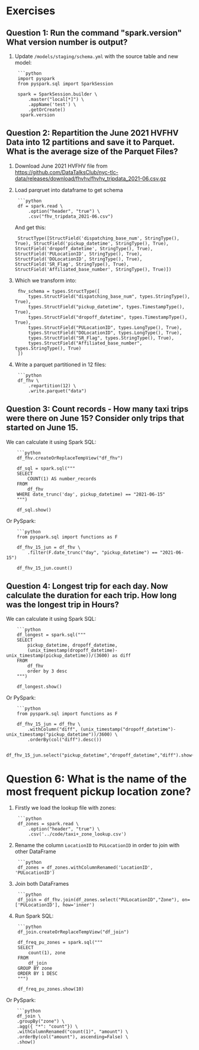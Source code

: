 # Exercises
## Question 1: Run the command "spark.version" What version number is output?
1. Update `/models/staging/schema.yml` with the source table and new model:
    
        ```python
        import pyspark
        from pyspark.sql import SparkSession

        spark = SparkSession.builder \
            .master("local[*]") \
            .appName('test') \
            .getOrCreate()
         spark.version

## Question 2: Repartition the June 2021 HVFHV Data into 12 partitions and save it to Parquet. What is the average size of the Parquet Files?
1. Download June 2021 HVFHV file from https://github.com/DataTalksClub/nyc-tlc-data/releases/download/fhvhv/fhvhv_tripdata_2021-06.csv.gz

2. Load parqruet into dataframe to get schema
        
        ```python
        df = spark.read \
            .option("header", "true") \
            .csv("fhv_tripdata_2021-06.csv")

    And get this:

        StructType([StructField('dispatching_base_num', StringType(), True), StructField('pickup_datetime', StringType(), True), StructField('dropoff_datetime', StringType(), True), StructField('PULocationID', StringType(), True), StructField('DOLocationID', StringType(), True), StructField('SR_Flag', StringType(), True), StructField('Affiliated_base_number', StringType(), True)])

3. Which we transform into: 

        fhv_schema = types.StructType([
            types.StructField("dispatching_base_num", types.StringType(), True),
            types.StructField("pickup_datetime", types.TimestampType(), True),
            types.StructField("dropoff_datetime", types.TimestampType(), True),
            types.StructField("PULocationID", types.LongType(), True),
            types.StructField("DOLocationID", types.LongType(), True),
            types.StructField("SR_Flag", types.StringType(), True),
            types.StructField("Affiliated_base_number", types.StringType(), True)
        ])

4. Write a parquet partitioned in 12 files:

        ```python
        df_fhv \
            .repartition(12) \
            .write.parquet("data")





## Question 3: Count records - How many taxi trips were there on June 15? Consider only trips that started on June 15.
We can calculate it using Spark SQL:

        ```python
        df_fhv.createOrReplaceTempView("df_fhv")

        df_sql = spark.sql("""
        SELECT 
            COUNT(1) AS number_records
        FROM
            df_fhv
        WHERE date_trunc('day', pickup_datetime) == "2021-06-15"
        """)

        df_sql.show()
        
Or PySpark:

        ```python
        from pyspark.sql import functions as F

        df_fhv_15_jun = df_fhv \
            .filter(F.date_trunc("day", "pickup_datetime") == "2021-06-15") 

        df_fhv_15_jun.count()


## Question 4: Longest trip for each day. Now calculate the duration for each trip. How long was the longest trip in Hours?
We can calculate it using Spark SQL:

        ```python
        df_longest = spark.sql("""
        SELECT 
            pickup_datetime, dropoff_datetime,
            (unix_timestamp(dropoff_datetime)-unix_timestamp(pickup_datetime))/(3600) as diff 
        FROM
            df_fhv
            order by 3 desc
        """)

        df_longest.show()

        
Or PySpark:

        ```python
        from pyspark.sql import functions as F

        df_fhv_15_jun = df_fhv \
            .withColumn("diff", (unix_timestamp("dropoff_datetime")-unix_timestamp("pickup_datetime"))/3600) \
            .orderBy(col("diff").desc())

        df_fhv_15_jun.select("pickup_datetime","dropoff_datetime","diff").show(10)


# Question 6: What is the name of the most frequent pickup location zone?
1. Firstly we load the lookup file with zones:

        ```python
        df_zones = spark.read \
            .option("header", "true") \
            .csv('../code/taxi+_zone_lookup.csv')

2. Rename the column `LocationID` to `PULocationID` in order to join with other DataFrame

        ```python
        df_zones = df_zones.withColumnRenamed('LocationID', 'PULocationID') 

3. Join both DataFrames

        ```python
        df_join = df_fhv.join(df_zones.select("PULocationID","Zone"), on=['PULocationID'], how='inner')

5. Run Spark SQL:

        ```python
        df_join.createOrReplaceTempView("df_join")

        df_freq_pu_zones = spark.sql("""
        SELECT 
            count(1), zone
        FROM
            df_join
        GROUP BY zone
        ORDER BY 1 DESC
        """)

        df_freq_pu_zones.show(10)


Or PySpark:

        ```python
        df_join \
        .groupBy("zone") \
        .agg({ "*": "count"}) \
        .withColumnRenamed("count(1)", "amount") \
        .orderBy(col("amount"), ascending=False) \
        .show()
